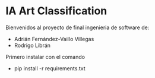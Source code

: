 # IA Art Classification

Bienvenidos al proyecto de final ingenieria de software de:

* Adrián Fernández-Vaillo Villegas
* Rodrigo Librán

Primero instalar con el comando
* pip install -r requirements.txt